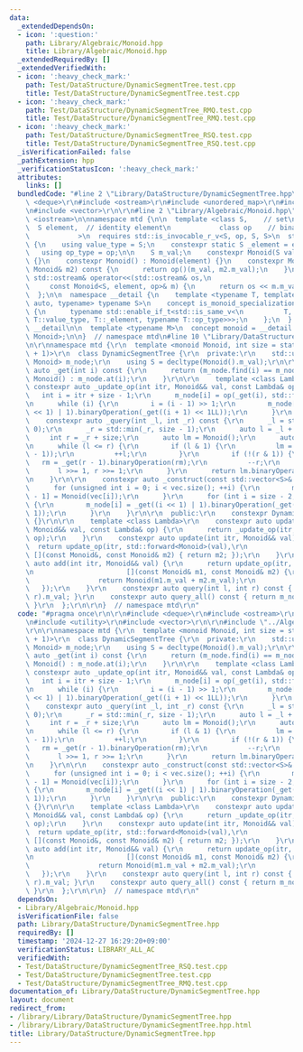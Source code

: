 ```yaml
---
data:
  _extendedDependsOn:
  - icon: ':question:'
    path: Library/Algebraic/Monoid.hpp
    title: Library/Algebraic/Monoid.hpp
  _extendedRequiredBy: []
  _extendedVerifiedWith:
  - icon: ':heavy_check_mark:'
    path: Test/DataStructure/DynamicSegmentTree.test.cpp
    title: Test/DataStructure/DynamicSegmentTree.test.cpp
  - icon: ':heavy_check_mark:'
    path: Test/DataStructure/DynamicSegmentTree_RMQ.test.cpp
    title: Test/DataStructure/DynamicSegmentTree_RMQ.test.cpp
  - icon: ':heavy_check_mark:'
    path: Test/DataStructure/DynamicSegmentTree_RSQ.test.cpp
    title: Test/DataStructure/DynamicSegmentTree_RSQ.test.cpp
  _isVerificationFailed: false
  _pathExtension: hpp
  _verificationStatusIcon: ':heavy_check_mark:'
  attributes:
    links: []
  bundledCode: "#line 2 \"Library/DataStructure/DynamicSegmentTree.hpp\"\n\r\n#include\
    \ <deque>\r\n#include <ostream>\r\n#include <unordered_map>\r\n#include <utility>\r\
    \n#include <vector>\r\n\r\n#line 2 \"Library/Algebraic/Monoid.hpp\"\n\n#include\
    \ <iostream>\n\nnamespace mtd {\n\n  template <class S,    // set\n          \
    \  S element,  // identity element\n            class op    // binary operation\n\
    \            >\n  requires std::is_invocable_r_v<S, op, S, S>\n  struct Monoid\
    \ {\n    using value_type = S;\n    constexpr static S _element = element;\n \
    \   using op_type = op;\n\n    S m_val;\n    constexpr Monoid(S val) : m_val(val)\
    \ {}\n    constexpr Monoid() : Monoid(element) {}\n    constexpr Monoid binaryOperation(const\
    \ Monoid& m2) const {\n      return op()(m_val, m2.m_val);\n    }\n    friend\
    \ std::ostream& operator<<(std::ostream& os,\n                               \
    \     const Monoid<S, element, op>& m) {\n      return os << m.m_val;\n    }\n\
    \  };\n\n  namespace __detail {\n    template <typename T, template <typename,\
    \ auto, typename> typename S>\n    concept is_monoid_specialization_of = requires\
    \ {\n      typename std::enable_if_t<std::is_same_v<\n          T, S<typename\
    \ T::value_type, T::_element, typename T::op_type>>>;\n    };\n  }  // namespace\
    \ __detail\n\n  template <typename M>\n  concept monoid = __detail::is_monoid_specialization_of<M,\
    \ Monoid>;\n\n}  // namespace mtd\n#line 10 \"Library/DataStructure/DynamicSegmentTree.hpp\"\
    \n\r\nnamespace mtd {\r\n  template <monoid Monoid, int size = static_cast<int>(1e9\
    \ + 1)>\r\n  class DynamicSegmentTree {\r\n  private:\r\n    std::unordered_map<int,\
    \ Monoid> m_node;\r\n    using S = decltype(Monoid().m_val);\r\n\r\n    constexpr\
    \ auto _get(int i) const {\r\n      return (m_node.find(i) == m_node.end()) ?\
    \ Monoid() : m_node.at(i);\r\n    }\r\n\r\n    template <class Lambda>\r\n   \
    \ constexpr auto _update_op(int itr, Monoid&& val, const Lambda& op) {\r\n   \
    \   int i = itr + size - 1;\r\n      m_node[i] = op(_get(i), std::forward<decltype(val)>(val));\r\
    \n      while (i) {\r\n        i = (i - 1) >> 1;\r\n        m_node[i] = _get((i\
    \ << 1) | 1).binaryOperation(_get((i + 1) << 1LL));\r\n      }\r\n    }\r\n\r\n\
    \    constexpr auto _query(int _l, int _r) const {\r\n      _l = std::max(_l,\
    \ 0);\r\n      _r = std::min(_r, size - 1);\r\n      auto l = _l + size;\r\n \
    \     int r = _r + size;\r\n      auto lm = Monoid();\r\n      auto rm = Monoid();\r\
    \n      while (l <= r) {\r\n        if (l & 1) {\r\n          lm = lm.binaryOperation(_get(l\
    \ - 1));\r\n          ++l;\r\n        }\r\n        if (!(r & 1)) {\r\n       \
    \   rm = _get(r - 1).binaryOperation(rm);\r\n          --r;\r\n        }\r\n \
    \       l >>= 1, r >>= 1;\r\n      }\r\n      return lm.binaryOperation(rm);\r\
    \n    }\r\n\r\n    constexpr auto _construct(const std::vector<S>& vec) {\r\n\
    \      for (unsigned int i = 0; i < vec.size(); ++i) {\r\n        m_node[i + size\
    \ - 1] = Monoid(vec[i]);\r\n      }\r\n      for (int i = size - 2; i >= 0; --i)\
    \ {\r\n        m_node[i] = _get((i << 1) | 1).binaryOperation(_get((i + 1) <<\
    \ 1));\r\n      }\r\n    }\r\n\r\n  public:\r\n    constexpr DynamicSegmentTree()\
    \ {}\r\n\r\n    template <class Lambda>\r\n    constexpr auto update_op(int itr,\
    \ Monoid&& val, const Lambda& op) {\r\n      return _update_op(itr, std::forward<Monoid>(val),\
    \ op);\r\n    }\r\n    constexpr auto update(int itr, Monoid&& val) {\r\n    \
    \  return update_op(itr, std::forward<Monoid>(val),\r\n                      \
    \ [](const Monoid&, const Monoid& m2) { return m2; });\r\n    }\r\n    constexpr\
    \ auto add(int itr, Monoid&& val) {\r\n      return update_op(itr, std::forward<Monoid>(val),\r\
    \n                       [](const Monoid& m1, const Monoid& m2) {\r\n        \
    \                 return Monoid(m1.m_val + m2.m_val);\r\n                    \
    \   });\r\n    }\r\n    constexpr auto query(int l, int r) const { return _query(l,\
    \ r).m_val; }\r\n    constexpr auto query_all() const { return m_node[0].m_val;\
    \ }\r\n  };\r\n\r\n}  // namespace mtd\r\n"
  code: "#pragma once\r\n\r\n#include <deque>\r\n#include <ostream>\r\n#include <unordered_map>\r\
    \n#include <utility>\r\n#include <vector>\r\n\r\n#include \"../Algebraic/Monoid.hpp\"\
    \r\n\r\nnamespace mtd {\r\n  template <monoid Monoid, int size = static_cast<int>(1e9\
    \ + 1)>\r\n  class DynamicSegmentTree {\r\n  private:\r\n    std::unordered_map<int,\
    \ Monoid> m_node;\r\n    using S = decltype(Monoid().m_val);\r\n\r\n    constexpr\
    \ auto _get(int i) const {\r\n      return (m_node.find(i) == m_node.end()) ?\
    \ Monoid() : m_node.at(i);\r\n    }\r\n\r\n    template <class Lambda>\r\n   \
    \ constexpr auto _update_op(int itr, Monoid&& val, const Lambda& op) {\r\n   \
    \   int i = itr + size - 1;\r\n      m_node[i] = op(_get(i), std::forward<decltype(val)>(val));\r\
    \n      while (i) {\r\n        i = (i - 1) >> 1;\r\n        m_node[i] = _get((i\
    \ << 1) | 1).binaryOperation(_get((i + 1) << 1LL));\r\n      }\r\n    }\r\n\r\n\
    \    constexpr auto _query(int _l, int _r) const {\r\n      _l = std::max(_l,\
    \ 0);\r\n      _r = std::min(_r, size - 1);\r\n      auto l = _l + size;\r\n \
    \     int r = _r + size;\r\n      auto lm = Monoid();\r\n      auto rm = Monoid();\r\
    \n      while (l <= r) {\r\n        if (l & 1) {\r\n          lm = lm.binaryOperation(_get(l\
    \ - 1));\r\n          ++l;\r\n        }\r\n        if (!(r & 1)) {\r\n       \
    \   rm = _get(r - 1).binaryOperation(rm);\r\n          --r;\r\n        }\r\n \
    \       l >>= 1, r >>= 1;\r\n      }\r\n      return lm.binaryOperation(rm);\r\
    \n    }\r\n\r\n    constexpr auto _construct(const std::vector<S>& vec) {\r\n\
    \      for (unsigned int i = 0; i < vec.size(); ++i) {\r\n        m_node[i + size\
    \ - 1] = Monoid(vec[i]);\r\n      }\r\n      for (int i = size - 2; i >= 0; --i)\
    \ {\r\n        m_node[i] = _get((i << 1) | 1).binaryOperation(_get((i + 1) <<\
    \ 1));\r\n      }\r\n    }\r\n\r\n  public:\r\n    constexpr DynamicSegmentTree()\
    \ {}\r\n\r\n    template <class Lambda>\r\n    constexpr auto update_op(int itr,\
    \ Monoid&& val, const Lambda& op) {\r\n      return _update_op(itr, std::forward<Monoid>(val),\
    \ op);\r\n    }\r\n    constexpr auto update(int itr, Monoid&& val) {\r\n    \
    \  return update_op(itr, std::forward<Monoid>(val),\r\n                      \
    \ [](const Monoid&, const Monoid& m2) { return m2; });\r\n    }\r\n    constexpr\
    \ auto add(int itr, Monoid&& val) {\r\n      return update_op(itr, std::forward<Monoid>(val),\r\
    \n                       [](const Monoid& m1, const Monoid& m2) {\r\n        \
    \                 return Monoid(m1.m_val + m2.m_val);\r\n                    \
    \   });\r\n    }\r\n    constexpr auto query(int l, int r) const { return _query(l,\
    \ r).m_val; }\r\n    constexpr auto query_all() const { return m_node[0].m_val;\
    \ }\r\n  };\r\n\r\n}  // namespace mtd\r\n"
  dependsOn:
  - Library/Algebraic/Monoid.hpp
  isVerificationFile: false
  path: Library/DataStructure/DynamicSegmentTree.hpp
  requiredBy: []
  timestamp: '2024-12-27 16:29:20+09:00'
  verificationStatus: LIBRARY_ALL_AC
  verifiedWith:
  - Test/DataStructure/DynamicSegmentTree_RSQ.test.cpp
  - Test/DataStructure/DynamicSegmentTree.test.cpp
  - Test/DataStructure/DynamicSegmentTree_RMQ.test.cpp
documentation_of: Library/DataStructure/DynamicSegmentTree.hpp
layout: document
redirect_from:
- /library/Library/DataStructure/DynamicSegmentTree.hpp
- /library/Library/DataStructure/DynamicSegmentTree.hpp.html
title: Library/DataStructure/DynamicSegmentTree.hpp
---
```

